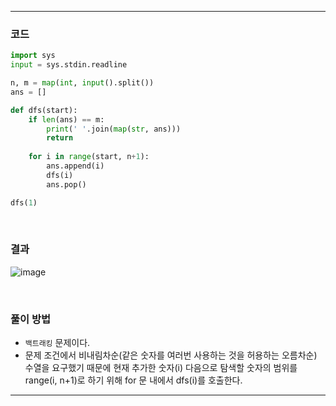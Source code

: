 ___
### 코드
```python
import sys
input = sys.stdin.readline

n, m = map(int, input().split())
ans = []

def dfs(start):
    if len(ans) == m:
        print(' '.join(map(str, ans)))
        return
        
    for i in range(start, n+1):
        ans.append(i)
        dfs(i)
        ans.pop()

dfs(1)
```
<br>

### 결과
![image](https://user-images.githubusercontent.com/50696567/194981806-c57bffd3-e4c0-4bce-8d58-c3d2bfdc9dd2.png)

<br>

### 풀이 방법
- `백트래킹` 문제이다. 
- 문제 조건에서 비내림차순(같은 숫자를 여러번 사용하는 것을 허용하는 오름차순) 수열을 요구했기 때문에 현재 추가한 숫자(i) 다음으로 탐색할 숫자의 범위를 range(i, n+1)로 하기 위해 for 문 내에서 dfs(i)를 호출한다.
___
